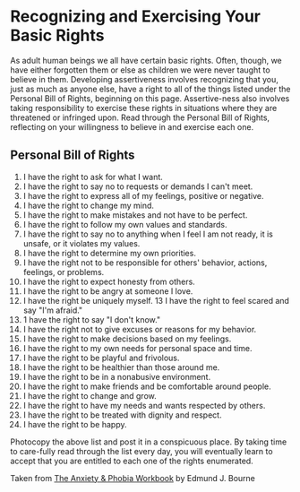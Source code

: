 # Recognizing and Exercising Your Basic Rights 

As adult human beings we all have certain basic rights. Often, though, we have either forgotten them or else as children we were never taught to believe in them. Developing assertiveness involves recognizing that you, just as much as anyone else, have a right to all of the things listed under the Personal Bill of Rights, beginning on this page. Assertive-ness also involves taking responsibility to exercise these rights in situations where they are threatened or infringed upon. Read through the Personal Bill of Rights, reflecting on your willingness to believe in and exercise each one. 

## Personal Bill of Rights

1. I have the right to ask for what I want. 
2. I have the right to say no to requests or demands I can't meet. 
3. I have the right to express all of my feelings, positive or negative. 
4. I have the right to change my mind. 
5. I have the right to make mistakes and not have to be perfect. 
6. I have the right to follow my own values and standards. 
7. I have the right to say no to anything when I feel I am not ready, it is unsafe, or it violates my values. 
8. I have the right to determine my own priorities. 
9. I have the right not to be responsible for others' behavior, actions, feelings, or problems. 
10. I have the right to expect honesty from others. 
11. I have the right to be angry at someone I love. 
12. I have the right be uniquely myself. 
13 I have the right to feel scared and say "I'm afraid." 
14. 1 have the right to say "I don't know."
15. I have the right not to give excuses or reasons for my behavior. 
16. I have the right to make decisions based on my feelings. 
17. I have the right to my own needs for personal space and time. 
18. I have the right to be playful and frivolous. 
19. I have the right to be healthier than those around me. 
20. I have the right to be in a nonabusive environment. 
21. I have the right to make friends and be comfortable around people. 
22. I have the right to change and grow. 
23. I have the right to have my needs and wants respected by others. 
24. I have the right to be treated with dignity and respect. 
25. I have the right to be happy. 

Photocopy the above list and post it in a conspicuous place. By taking time to care-fully read through the list every day, you will eventually learn to accept that you are entitled to each one of the rights enumerated. 

Taken from [The Anxiety & Phobia Workbook](https://psychcentralreviews.com/2016/the-anxiety-phobia-workbook/) by Edmund J. Bourne
